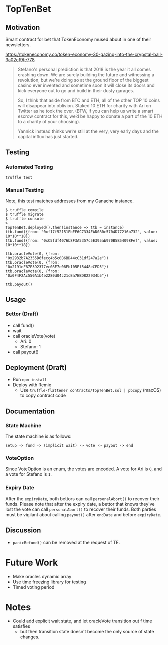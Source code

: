 # TopTenBet
## Motivation
Smart contract for bet that TokenEconomy mused about in one of their newsletters.

https://tokeneconomy.co/token-economy-30-gazing-into-the-crypstal-ball-3a02cf9fe778

> Stefano's personal prediction is that 2018 is the year it all comes crashing down. We are surely building the future and witnessing a revolution, but we’re doing so at the ground floor of the biggest casino ever invented and sometime soon it will close its doors and kick everyone out to go and build in their dusty garages.
>
> So, I think that aside from BTC and ETH, all of the other TOP 10 coins will disappear into oblivion. Staked 10 ETH for charity with Ari on Twitter as he took the over. (BTW, if you can help us write a smart escrow contract for this, we’d be happy to donate a part of the 10 ETH to a charity of your choosing).
>
> Yannick instead thinks we’re still at the very, very early days and the capital influx has just started.

## Testing
### Automated Testing

    truffle test

### Manual Testing
Note, this test matches addresses from my Ganache instance.

    $ truffle compile
    $ truffle migrate
    $ truffle console
    >
    TopTenBet.deployed().then(instance => ttb = instance)
    ttb.fund({from: "0xf17f52151EbEF6C7334FAD080c5704D77216b732", value: 10*10**18})
    ttb.fund({from: "0xC5fdf4076b8F3A5357c5E395ab970B5B54098Fef", value: 10*10**18})

    ttb.oracleVote(0, {from: "0x2932b7A2355D6fecc4b5c0B6BD44cC31df247a2e"})
    ttb.oracleVote(0, {from: "0x2191eF87E392377ec08E7c08Eb105Ef5448eCED5"})
    ttb.oracleVote(0, {from: "0x0F4F2Ac550A1b4e2280d04c21cEa7EBD822934b5"})

    ttb.payout()

## Usage
### Bettor (Draft)

- call fund()
- wait
- call oracleVote(vote)
  - Ari: 0
  - Stefano: 1
- call payout()

## Deployment (Draft)

- Run `npm install`
- Deploy with Remix
  - Use `truffle-flattener contracts/TopTenBet.sol | pbcopy` (macOS) to copy contract code

## Documentation

### State Machine
The state machine is as follows:

    setup -> fund -> (implicit wait) -> vote -> payout -> end

### VoteOption
Since VoteOption is an enum, the votes are encoded. A vote for Ari is `0`, and a vote for Stefano is `1`.

### Expiry Date
After the `expiryDate`, both bettors can call `personalAbort()` to recover their funds. Please note that after the expiry date, a bettor that knows they've lost the vote can call `personalAbort()` to recover their funds. Both parties must be vigilant about calling `payout()` after `endDate` and before `expiryDate`.

## Discussion
- `panicRefund()` can be removed at the request of TE.

# Future Work
- Make oracles dynamic array
- Use time freezing library for testing
- Timed voting period

# Notes
- Could add explicit wait state, and let oracleVote transition out f time satisfies
  - but then transition state doesn't become the only source of state changes.
